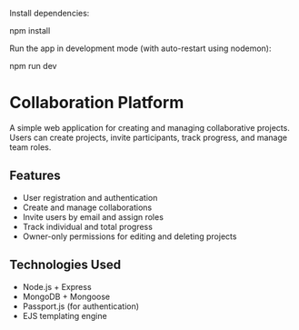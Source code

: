 Install dependencies:

npm install

Run the app in development mode (with auto-restart using nodemon):

npm run dev


# Collaboration Platform

A simple web application for creating and managing collaborative projects. Users can create projects, invite participants, track progress, and manage team roles.

## Features

- User registration and authentication
- Create and manage collaborations
- Invite users by email and assign roles
- Track individual and total progress
- Owner-only permissions for editing and deleting projects

## Technologies Used

- Node.js + Express
- MongoDB + Mongoose
- Passport.js (for authentication)
- EJS templating engine

